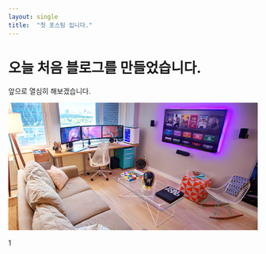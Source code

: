 ```yaml
---
layout: single
title:  "첫 포스팅 입니다."
---
```


# 오늘 처음 블로그를 만들었습니다.

앞으로 열심히 해보겠습니다. 

![video-game-room-decoration-idea-homebnc](../images/2021-02-21-first/video-game-room-decoration-idea-homebnc.jpg)

1
